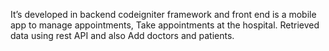 It’s developed in backend codeigniter framework and front end is a mobile app to manage appointments, Take appointments at the hospital. Retrieved data using rest API and also Add doctors and patients.
